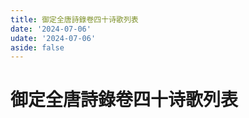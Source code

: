 ```yaml
---
title: 御定全唐詩錄卷四十诗歌列表
date: '2024-07-06'
udate: '2024-07-06'
aside: false
---
```

# 御定全唐詩錄卷四十诗歌列表

<PoemList :list="poems" :authorMap="authorMap" :chapternum="40" />

<script setup>
const chapter = '卷四十';
import poems from '/data/qtsl/卷四十/poems.json'
import authorMap from '/data/qtsl/卷四十/author.json'
</script>
